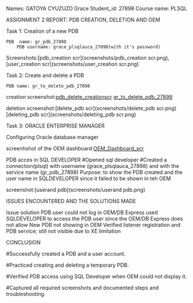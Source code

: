 Names: GATOYA CYUZUZO Grace
Student_id: 27898
Course name: PLSQL

ASSIGNMENT 2 REPORT: PDB CREATION, DELETION AND OEM

Task 1: Creation of a new PDB

	PDB  name: gr_pdb_27898
        PDB username: grace_plsqlauca_27898(with it's password)
Screenshots:[pdb_creation scr](screenshots/pdb_creation scr.png),[user_creation scr](screenshots/user_creation scr.png)

Task 2: Create and delete a PDB

	PDB name: gr_to_delete_pdb_27898
creation screenshot:[pdb_delete_creationscr](screenshots/pdb_delete_creationscr.png)
		    [gr_to_delete_pdb_27898](screenshots/gr_to_delete_pdb_27898.png)

deletion screenshot:[delete_pdb scr](screenshots/delete_pdb scr.png)
		    [deleting_pdb scr](screenshots/deleting_pdb scr.png)


Task 3: ORACLE ENTERPRISE MANAGER

Configuring Oracle database manager

screenhshot of the OEM dashboard:[OEM_Dashboard_scr](screenshots/OEM_Dashboard_scr.png)


PDB acces in SQL DEVELOPER
	#Opened sql developer
	#Created a connection(plsql) with username (grace_plsqlauca_27898) and with the service name (gr_pdb_27898)
        Purpose: to show the PDB created and the user name in SQLDEVELOPER since it failed to be shown in teh OEM

screenshot:[userand pdb](screenshots/userand pdb.png)


ISSUES ENCOUNTERED AND THE SOLUTIONS MADE

Issue							solution
PDB user could not log in OEM/DB Express		used SQLDEVELOPER to access the PDB user since the OEM/DB Express does not allow
New PDB not showing in OEM				Verified listener registration and PDB service; still not visible due to XE limitation


CONCLUSION

#Successfully created a PDB and a user account.

#Practiced creating and deleting a temporary PDB.

#Verified PDB access using SQL Developer when OEM could not display it.

#Captured all required screenshots and documented steps and troubleshooting.



